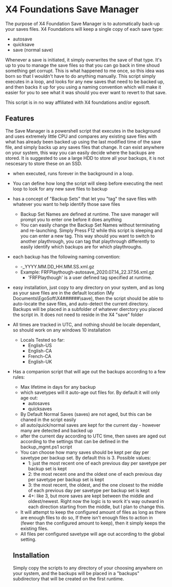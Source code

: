 
# X4 Foundations Save Manager

The purpose of X4 Foundation Save Manager is to automatically back-up your saves files. X4 Foundations will keep a single copy of each save type:

* autosave
* quicksave
* save (normal save)

Whenever a save is initiated, it simply overwrites the save of that type. It's up to you to manage the save files so that you can go back in time shoud something get corrupt. This is what happened to me once, so this idea was born so that I wouldn't have to do anything manually. This script simply executes in a loop, and looks for any new saves that need to be backed up, and then backs it up for you using a naming convention which will make it easier for you to see what it was should you ever want to revert to that save. 

This script is in no way affiliated with X4 foundations and/or egosoft.

## Features

The Save Manager is a powershell script that executes in the background and uses extremely little CPU and compares any existing save files with what has already been backed up using the last modified time of the save file, and simply backs up any saves files that change. It can exist anywhere on your system, this way you can easily decide where the backups are stored. It is suggested to use a large HDD to store all your backups, it is not nescesary to store these on an SSD.

* when executed, runs forever in the background in a loop.
* You can define how long the script will sleep before executing the next loop to look for any new save files to backup
* has a concept of "Backup Sets" that let you "tag" the save files with whatever you want to help identify those save files
  * Backup Set Names are defined at runtime. The save manager will prompt you to enter one before it does anything
  * You can easily change the Backup Set Names without terminating and re-launching. Simply Press F12 while this script is sleeping and you can enter a new tag. This way should you want to switch to another playthrough, you can tag that playthrough differently to easily identify which backups are for which playthroughs. 
* each backup has the following naming convention:
  * <tag>-<savetype>_YYYY.MM.DD_HH.MM.SS.xml.gz
  * Example: FRFPlaythough-autosave_2020.07.14_22.37.56.xml.gz
    * 'FRFPlaythough' is a user defined tag specified at runtime. 
* easy installation, just copy to any directory on your system, and as long as your save files are in the default location (My Documents\EgoSoft\X4\######\save), then the script should be able to auto-locate the save files, and auto-detect the current directory. Backups will be placed in a subfolder of whatever dierctory you placed the script in. It does not need to reside in the X4 "save" folder
* All times are tracked in UTC, and nothing should be locale dependant, so should work on any windows 10 installation
  * Locals Tested so far:
    * English-US
    * English-CA
    * French-CA
    * English-UK
* Has a companion script that will age out the backups according to a few rules:
  * Max lifetime in days for any backup
  * which savetypes will it auto-age out files for. By default it will only age out:
    * autosaves
    * quicksaves
  * By Default Normal Saves (saves) are not aged, but this can be chaned in the script easily
  * all auto/quick/normal saves are kept for the current day - however many are detected and backed up
  * after the current day according to UTC time, then saves are aged out according to the settings that can be defined in the backup_mgmt.ps1 script
  * You can choose how many saves should be kept per day per savetype per backup set. By default this is 3. Possible values:
    * 1: just the most recent one of each previous day per savetype per backup set is kept
    * 2: the most recent one and the oldest one of each previous day per savetype per backup set is kept
    * 3: the most recent, the oldest, and the one closest to the middle of each previous day per savetype per backup set is kept
    * 4+: like 3, but more saves are kept between the middle and oldest/newest. Right now the logic is to work it's way outward in each direction starting from the middle, but I plan to change this.
  * It will attempt to keep the configured amount of files as long as there are enough files to do so, If there isn't enough files to action in (fewer than the configured amount to keep), then it simply keeps the existing files.
  * All files per configured savetype will age out according to the global setting.

  ## Installation

  Simply copy the scripts to any directory of your choosing anywhere on your system, and the backups will be placed in a "backups" subdirectory that will be created on the first runtime.